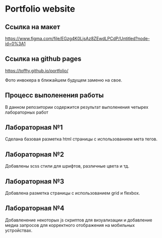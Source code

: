 # Portfolio website
## Сcылка на макет
https://www.figma.com/file/EGzg4K0LjsAz8ZEwdLPCdP/Untitled?node-id=0%3A1
## Ссылка на github pages
https://toffty.github.io/portfolio/

Фото инвокера в ближайшем будущем заменю на свое.

## Процесс выполенения работы
В данном репозитории содержится результат выполенения четырех лабораторных работ

## Лабораторная №1
Сделана базовая разметка html страницы с использованием мета тегов.
## Лабораторная №2
Добавлены scss стили для шрифтов, различные цвета и тд.
## Лабораторная №3
Добавлена разметка страницы с использованием grid и flexbox.
## Лабораторная №4
Добавленение некоторых js скриптов для визуализации и добавление медиа запросов для корректного отображения на мобильных устройствах.